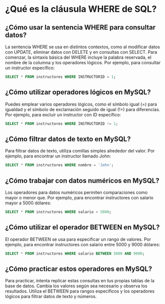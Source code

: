 # ¿Qué es la cláusula WHERE de SQL?

## ¿Cómo usar la sentencia WHERE para consultar datos?

La sentencia WHERE se usa en distintos contextos, como al modificar datos con UPDATE, eliminar datos con DELETE y en consultas con SELECT. Para comenzar, la sintaxis básica del WHERE incluye la palabra reservada, el nombre de la columna y los operadores lógicos. Por ejemplo, para consultar un instructor específico:

```SQL
SELECT * FROM instructores WHERE INSTRUCTORID = 1;
```

## ¿Cómo utilizar operadores lógicos en MySQL?

Puedes emplear varios operadores lógicos, como el símbolo igual (=) para igualdad y el símbolo de exclamación seguido de igual (!=) para diferencias. Por ejemplo, para excluir un instructor con ID específico:

```SQL
SELECT * FROM instructores WHERE INSTRUCTORID != 1;
```

## ¿Cómo filtrar datos de texto en MySQL?

Para filtrar datos de texto, utiliza comillas simples alrededor del valor. Por ejemplo, para encontrar un instructor llamado John:

```SQL
SELECT * FROM instructores WHERE nombre = 'John';
```

## ¿Cómo trabajar con datos numéricos en MySQL?

Los operadores para datos numéricos permiten comparaciones como mayor o menor que. Por ejemplo, para encontrar instructores con salario mayor a 5000 dólares:

```SQL
SELECT * FROM instructores WHERE salario > 5000;
```

## ¿Cómo utilizar el operador BETWEEN en MySQL?

El operador BETWEEN se usa para especificar un rango de valores. Por ejemplo, para encontrar instructores con salario entre 5000 y 9000 dólares:

```SQL
SELECT * FROM instructores WHERE salario BETWEEN 5000 AND 9000;
```

## ¿Cómo practicar estos operadores en MySQL?

Para practicar, intenta replicar estas consultas en tus propias tablas de la base de datos. Cambia los valores según sea necesario y observa los resultados. Utiliza el BETWEEN para rangos específicos y los operadores lógicos para filtrar datos de texto y números.